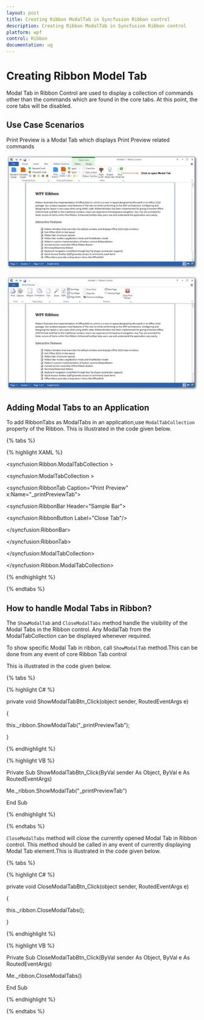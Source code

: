 ```yaml
---
layout: post
title: Creating Ribbon ModalTab in Syncfusion Ribbon control
description: Creating Ribbon ModalTab in Syncfusion Ribbon control
platform: wpf
control: Ribbon
documentation: ug
---
```

# Creating Ribbon Model Tab

Modal Tab in Ribbon Control are used to display a collection of commands other than the commands which are found in the core tabs. At this point, the core tabs will be disabled.

## Use Case Scenarios

Print Preview is a Modal Tab which displays Print Preview related commands

![C:/Users/Sugapriyam/Desktop/viji/1.png](CreatingRibbonModelTab_images/CreatingRibbonModelTab_img1.jpeg)


![C:/Users/Sugapriyam/Desktop/viji/2.png](CreatingRibbonModelTab_images/CreatingRibbonModelTab_img2.jpeg)


## Adding Modal Tabs to an Application

To add RibbonTabs as ModalTabs in an application,use `ModalTabCollection` property of the Ribbon. This is illustrated in the code given below.

{% tabs %}

{% highlight XAML %}



<syncfusion:Ribbon.ModalTabCollection  >

<syncfusion:ModalTabCollection >

<syncfusion:RibbonTab Caption="Print Preview" x:Name="_printPreviewTab">

<syncfusion:RibbonBar Header="Sample Bar">

<syncfusion:RibbonButton Label="Close Tab"/>

</syncfusion:RibbonBar>

</syncfusion:RibbonTab>

</syncfusion:ModalTabCollection>

</syncfusion:Ribbon.ModalTabCollection>



{% endhighlight %}

{% endtabs %}



## How to handle Modal Tabs in Ribbon?

The `ShowModalTab` and `CloseModalTabs` method handle the visibility of the Modal Tabs in the Ribbon control. Any ModalTab from the ModalTabCollection can be displayed whenever required.

To show specific Modal Tab in ribbon, call `ShowModalTab` method.This can be done from any event of core Ribbon Tab control

This is illustrated in the code given below.

{% tabs %}

{% highlight C# %}



private void ShowModalTabBtn_Click(object sender, RoutedEventArgs e) 

{ 

this._ribbon.ShowModalTab("_printPreviewTab"); 

}


{% endhighlight %}


{% highlight VB %}

Private Sub ShowModalTabBtn_Click(ByVal sender As Object, ByVal e As RoutedEventArgs)


Me._ribbon.ShowModalTab("_printPreviewTab")

End Sub

{% endhighlight %}

{% endtabs %}

`CloseModalTabs` method will close the currently opened Modal Tab in Ribbon control. This method should be called in any event of currently displaying Modal Tab element.This is illustrated in the code given below.

{% tabs %}

{% highlight C# %}


private void CloseModalTabBtn_Click(object sender, RoutedEventArgs e) 

{ 

this._ribbon.CloseModalTabs(); 

}



{% endhighlight %}

{% highlight VB %}

Private Sub CloseModalTabBtn_Click(ByVal sender As Object, ByVal e As RoutedEventArgs)


Me._ribbon.CloseModalTabs()

End Sub


{% endhighlight %}

{% endtabs %}